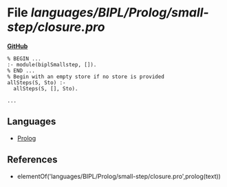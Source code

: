 # File _languages/BIPL/Prolog/small-step/closure.pro_
**[GitHub](https://github.com/softlang/yas/blob/master/languages/BIPL/Prolog/small-step/closure.pro)**
```
% BEGIN ...
:- module(biplSmallstep, []).
% END ...
% Begin with an empty store if no store is provided
allSteps(S, Sto) :-
  allSteps(S, [], Sto).

...
```

## Languages
* [Prolog](../languages/Prolog.md)

## References
* elementOf('languages/BIPL/Prolog/small-step/closure.pro',prolog(text))

